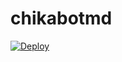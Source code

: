 # chikabotmd 

[![Deploy](https://www.herokucdn.com/deploy/button.svg)](https://heroku.com/deploy?template=https://github.com/rainersans/chikabotmd/)
